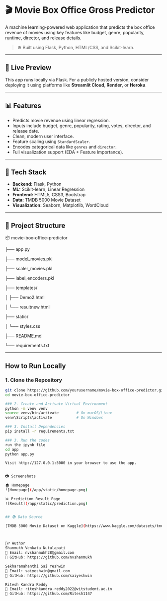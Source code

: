 # 🎬 Movie Box Office Gross Predictor

A machine learning-powered web application that predicts the box office revenue of movies using key features like budget, genre, popularity, runtime, director, and release details.

> ⚙️ Built using Flask, Python, HTML/CSS, and Scikit-learn.

---

## 🚀 Live Preview

This app runs locally via Flask. For a publicly hosted version, consider deploying it using platforms like **Streamlit Cloud**, **Render**, or **Heroku**.

---

## 📊 Features

- Predicts movie revenue using linear regression.
- Inputs include budget, genre, popularity, rating, votes, director, and release date.
- Clean, modern user interface.
- Feature scaling using `StandardScaler`.
- Encodes categorical data like `genres` and `director`.
- Full visualization support (EDA + Feature Importance).

---

## 🧠 Tech Stack

- **Backend:** Flask, Python
- **ML:** Scikit-learn, Linear Regression
- **Frontend:** HTML5, CSS3, Bootstrap
- **Data:** TMDB 5000 Movie Dataset
- **Visualization:** Seaborn, Matplotlib, WordCloud

---

## 📁 Project Structure

📦 movie-box-office-predictor

├── app.py

├── model_movies.pkl

├── scaler_movies.pkl

├── label_encoders.pkl

├── templates/

│ ├── Demo2.html

│ └── resultnew.html

├── static/

│ └── styles.css

├── README.md

└── requirements.txt



---

##  How to Run Locally

### 1. Clone the Repository
```bash
git clone https://github.com/yourusername/movie-box-office-predictor.git
cd movie-box-office-predictor

### 2. Create and Activate Virtual Environment
python -m venv venv
source venv/bin/activate        # On macOS/Linux
venv\Scripts\activate           # On Windows

### 3. Install Dependencies
pip install -r requirements.txt

### 3. Run the codes
run the ipynb file
cd app
python app.py

Visit http://127.0.0.1:5000 in your browser to use the app. 


📷 Screenshots

🏠 Homepage
![Homepage](/app/static/homepage.png)

📊 Prediction Result Page
![Result](/app/static/prediction.png)


## 📚 Data Source

[TMDB 5000 Movie Dataset on Kaggle](https://www.kaggle.com/datasets/tmdb/tmdb-movie-metadata)



🙋‍♂️ Author
Shanmukh Venkata Nutulapati
📧 Email: nvshanmukh28@gmail.com
🔗 GitHub: https://github.com/nvshanmukh

Sekharamahanthi Sai Yeshwin
📧 Email: saiyeshwin@gmail.com
🔗 GitHub: https://github.com/saiyeshwin

Ritesh Kandra Reddy
📧 Email: riteshkandra.reddy2022@vitstudent.ac.in
🔗 GitHub: https://github.com/Ritesh1147
